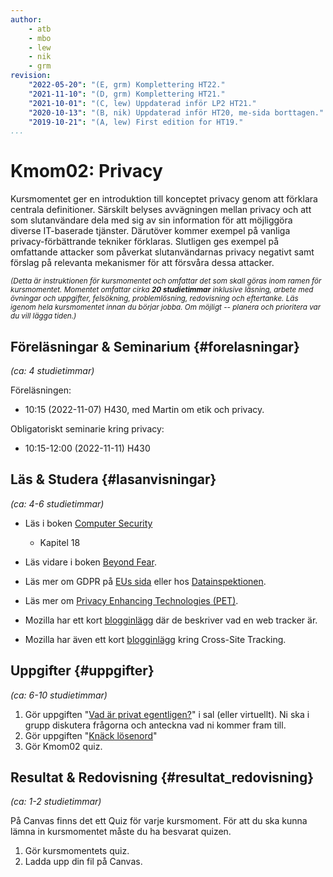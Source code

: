 ```yaml
---
author:
    - atb
    - mbo
    - lew
    - nik
    - grm
revision:
    "2022-05-20": "(E, grm) Komplettering HT22."
    "2021-11-10": "(D, grm) Komplettering HT21."
    "2021-10-01": "(C, lew) Uppdaterad inför LP2 HT21."
    "2020-10-13": "(B, nik) Uppdaterad inför HT20, me-sida borttagen."
    "2019-10-21": "(A, lew) First edition for HT19."
...
```

Kmom02: Privacy
==================================

<!-- [WARNING]
Kursen uppdateras inför HT22. Är "gula rutan" borta är det fritt fram att börja.
[/WARNING] -->

Kursmomentet ger en introduktion till konceptet privacy genom att förklara centrala definitioner. Särskilt belyses avvägningen mellan privacy och att som slutanvändare dela med sig av sin information för att möjliggöra diverse IT-baserade tjänster. Därutöver kommer exempel på vanliga privacy-förbättrande tekniker förklaras. Slutligen ges exempel på omfattande attacker som påverkat slutanvändarnas privacy negativt samt förslag på relevanta mekanismer för att försvåra dessa attacker.

<!--more-->

<small><i>(Detta är instruktionen för kursmomentet och omfattar det som skall göras inom ramen för kursmomentet. Momentet omfattar cirka **20 studietimmar** inklusive läsning, arbete med övningar och uppgifter, felsökning, problemlösning, redovisning och eftertanke. Läs igenom hela kursmomentet innan du börjar jobba. Om möjligt -- planera och prioritera var du vill lägga tiden.)</i></small>



Föreläsningar & Seminarium {#forelasningar}
---------------------------------

*(ca: 4 studietimmar)*

Föreläsningen:

* 10:15 (2022-11-07) H430, med Martin om etik och privacy.

<!-- * 10:00 (2021-11-08) via Zoom ([Martin Boldt](https://bth.zoom.us/j/67269425633)) -->

Obligatoriskt seminarie kring privacy:

* 10:15-12:00 (2022-11-11) H430

<!-- * 10:00-12:00 (2021-11-12) via Zoom ([Kenneth, Marie](https://bth.zoom.us/j/6772303809)) -->


Läs &amp; Studera  {#lasanvisningar}
---------------------------------

*(ca: 4-6 studietimmar)*

* Läs i boken [Computer Security](/kunskap/boken-computer-security)
    * Kapitel 18
* Läs vidare i boken [Beyond Fear](/kunskap/boken-beyond-fear).

* Läs mer om GDPR på [EUs sida](https://gdpr.eu/) eller hos [Datainspektionen](https://www.datainspektionen.se/lagar--regler/dataskyddsforordningen/).

* Läs mer om [Privacy Enhancing Technologies (PET)](https://www.priv.gc.ca/en/opc-actions-and-decisions/research/explore-privacy-research/2017/pet_201711/).

* Mozilla har ett kort [blogginlägg](https://blog.mozilla.org/firefox/what-is-a-web-tracker/) där de beskriver vad en web tracker är.

* Mozilla har även ett kort [blogginlägg](https://blog.mozilla.org/firefox/cross-site-tracking-lets-unpack-that/) kring Cross-Site Tracking.

Uppgifter  {#uppgifter}
-------------------------------------------

*(ca: 6-10 studietimmar)*

1. Gör uppgiften "[Vad är privat egentligen?](uppgift/diskussion-vad-ar-privat-egentligen)" i sal (eller virtuellt). Ni ska i grupp diskutera frågorna och anteckna vad ni kommer fram till.
1. Gör uppgiften "[Knäck lösenord](uppgift/john-the-ripper)" 
1. Gör Kmom02 quiz.

<!-- 1. Fyll på med redovisningstexten i din me-sida. -->


Resultat & Redovisning  {#resultat_redovisning}
-----------------------------------------------

*(ca: 1-2 studietimmar)*

På Canvas finns det ett Quiz för varje kursmoment. För att du ska kunna lämna in kursmomentet måste du ha besvarat quizen.

1. Gör kursmomentets quiz.
2. Ladda upp din fil på Canvas.

<!-- Publicera dina filer till studentservern och svara på följande frågor i textfältet på Canvas:

* Är privacy något du kommer tänka på/argumentera för när du kommer ut i arbetslivet? Varför/varför inte?
* När du väljer tjänster eller mjukvara, är privacy något du tänker på? Varför/varför inte?
* Vilken är din TIL för detta kmom? -->
